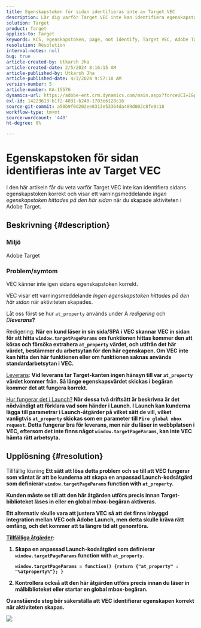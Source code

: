 ```yaml
---
title: Egenskapstoken för sidan identifieras inte av Target VEC
description: Lär dig varför Target VEC inte kan identifiera egenskapstoken för sidan korrekt i Adobe Target.
solution: Target
product: Target
applies-to: Target
keywords: KCS, egenskapstoken, page, not identify, Target VEC, Adobe Target, at_property, window.targetPageParams function
resolution: Resolution
internal-notes: null
bug: true
article-created-by: Utkarsh Jha
article-created-date: 2/5/2024 8:16:15 AM
article-published-by: Utkarsh Jha
article-published-date: 4/3/2024 9:57:18 AM
version-number: 5
article-number: KA-15576
dynamics-url: https://adobe-ent.crm.dynamics.com/main.aspx?forceUCI=1&pagetype=entityrecord&etn=knowledgearticle&id=793c2ad0-fec3-ee11-9079-6045bd006a22
exl-id: 14223613-b1f2-4031-b240-1703e6128c16
source-git-commit: a50b9f0d202ee0313e53364da489d002c8fe0c18
workflow-type: tm+mt
source-wordcount: '440'
ht-degree: 0%

---
```


# Egenskapstoken för sidan identifieras inte av Target VEC


I den här artikeln får du veta varför Target VEC inte kan identifiera sidans egenskapstoken korrekt och visar ett varningsmeddelande *Ingen egenskapstoken hittades på den här sidan* när du skapade aktiviteten i Adobe Target.

## Beskrivning {#description}


### Miljö

Adobe Target



### Problem/symtom

VEC känner inte igen sidans egenskapstoken korrekt.

VEC visar ett varningsmeddelande *Ingen egenskapstoken hittades på den här sidan* när aktiviteten skapades.

Låt oss först se hur `at_property` används under A *redigering* och *D<b>leverans*?

</b>Redigering:<b>
När en kund läser in sin sida/SPA i VEC skannar VEC in sidan för att hitta `window.targetPageParams` om funktionen hittas kommer den att köras och försöka extrahera `at_property` värdet, och utifrån det här värdet, bestämmer du arbetsytan för den här egenskapen. Om VEC inte kan hitta den här funktionen eller om funktionen saknas används standardarbetsytan i VEC.

</b><u>Leverans</u>:<b>
Vid leverans tar Target-kanten ingen hänsyn till var `at_property` värdet kommer från. Så länge egenskapsvärdet skickas i begäran kommer det att fungera korrekt.

</b><u>Hur fungerar det i Launch?</u><b>
När dessa två driftsätt är beskrivna är det nödvändigt att förklara vad som händer i Launch.
I Launch kan kunderna lägga till parametrar i Launch-åtgärder på vilket sätt de vill, vilket vanligtvis `at_property` skickas som en parameter till `Fire global mbox request`.
Detta fungerar bra för leverans, men när du läser in webbplatsen i VEC, eftersom det inte finns något `window.targetPageParams`, kan inte VEC hämta rätt arbetsyta.


## Upplösning {#resolution}


</b>Tillfällig lösning<b>
Ett sätt att lösa detta problem och se till att VEC fungerar som väntat är att be kunderna att skapa en anpassad Launch-kodsåtgärd som definierar `window.targetPageParams` function with `at_property`.

Kunden måste se till att den här åtgärden utförs precis innan Target-biblioteket läses in eller en global mbox-begäran aktiveras.

Ett alternativ skulle vara att justera VEC så att det finns inbyggd integration mellan VEC och Adobe Launch, men detta skulle kräva rätt omfång, och det kommer att ta längre tid att genomföra.

<u>Tillfälliga åtgärder</u>:

1. Skapa en anpassad Launch-kodsåtgärd som definierar `window.targetPageParams` function with `at_property`.<br>

   ```
   window.targetPageParams = function() {return {"at_property" : "%atproperty%"}; }
   ```


2. Kontrollera också att den här åtgärden utförs precis innan du läser in målbiblioteket eller startar en global mbox-begäran.


Ovanstående steg bör säkerställa att VEC identifierar egenskapen korrekt när aktiviteten skapas.

![](http://omniture.custhelp.com/ci/inlineImage/get/3018176/a5a902ecd7ac849bb5bf0fa7e22e14e7)
